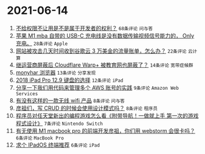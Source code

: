 # 2021-06-14

1. [不给权限不让用是不是属于开发者的权利？](https://www.v2ex.com/t/783290) `68条评论` `问与答`
1. [苹果 M1 mba 自带的 USB-C 充电线是没有数据传输视频信号能力的， Only 充电。](https://www.v2ex.com/t/783293) `28条评论` `Apple`
1. [网站被攻击几天时间收到谷歌云 3 万美金的流量账单，怎么办？](https://www.v2ex.com/t/783287) `22条评论` `云计算`
1. [继运营商屏蔽后 Cloudflare Warp+ 被教育网也屏蔽了？](https://www.v2ex.com/t/783276) `14条评论` `宽带症候群`
1. [monyhar 浏览器](https://www.v2ex.com/t/783294) `13条评论` `分享发现`
1. [2018 iPad Pro 12.9 键盘的选择](https://www.v2ex.com/t/783288) `12条评论` `iPad`
1. [分享一下我们用代码来管理多个 AWS 账号的实践](https://www.v2ex.com/t/783289) `9条评论` `Amazon Web Services`
1. [有没有这样的一款无线 wifi 产品](https://www.v2ex.com/t/783306) `8条评论` `问与答`
1. [彦祖们，写 CRUD 的时候会使用设计模式吗？](https://www.v2ex.com/t/783300) `8条评论` `程序员`
1. [程序员对任天堂新出的编程游戏怎么看《附带导航！一做就上手 第一次的游戏程式设计》](https://www.v2ex.com/t/783279) `7条评论` `Nintendo Switch`
1. [有无使用 M1 macbook pro 的前端开发彦祖，你们用 webstorm 会很卡吗？](https://www.v2ex.com/t/783313) `6条评论` `MacBook Pro`
1. [求个 IPadOS 终端推荐](https://www.v2ex.com/t/783299) `6条评论` `iPad`
